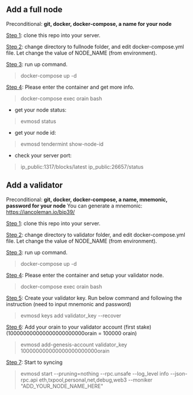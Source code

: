 ## Add a full node

Preconditional: <strong>git, docker, docker-compose, a name for your node</strong>

<ins>Step 1</ins>: clone this repo into your server.

<ins>Step 2</ins>: change directory to fullnode folder, and edit docker-compose.yml file. Let change the value of NODE_NAME (from environment).

<ins>Step 3</ins>: run up command.
> docker-compose up -d

<ins>Step 4</ins>: Please enter the container and get more info.
> docker-compose exec orain bash

- get your node status: 
> evmosd status
* get your node id:
> evmosd tendermint show-node-id
* check your server port:
> ip_public:1317/blocks/latest
> ip_public:26657/status

## Add a validator

Preconditional: <strong>git, docker, docker-compose, a name, mnemonic, password for your node</strong> You can generate a mnemonic: https://iancoleman.io/bip39/

<ins>Step 1</ins>: clone this repo into your server.

<ins>Step 2</ins>: change directory to validator folder, and edit docker-compose.yml file. Let change the value of NODE_NAME (from environment).

<ins>Step 3</ins>: run up command.
> docker-compose up -d

<ins>Step 4</ins>: Please enter the container and setup your validator node.
> docker-compose exec orain bash

<ins>Step 5</ins>: Create your validator key. Run below command and following the instruction (need to input mnemonic and password)
> evmosd keys add validator_key --recover

<ins>Step 6</ins>: Add your orain to your validator account (first stake) (100000000000000000000000orain = 100000 orain)
> evmosd add-genesis-account  validator_key 100000000000000000000000orain

<ins>Step 7</ins>: Start to syncing
> evmosd start --pruning=nothing --rpc.unsafe --log_level info --json-rpc.api eth,txpool,personal,net,debug,web3 --moniker "ADD_YOUR_NODE_NAME_HERE"
